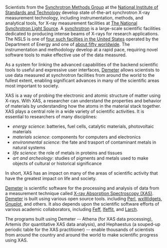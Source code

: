 Scientists from the
[Synchrotron Methods Group](http://www.nist.gov/mml/mmsd/synchrotron_methods/index.cfm)
at the
[National Institute of Standards and Technology](http://www.nist.gov)
develop state of-the-art synchrotron X-ray measurement technology,
including instrumentation, methods, and analytical tools, for X-ray
measurement facilities at
[The National Synchrotron Light Source](http://www.bnl.gov/ps).  A
[synchrotron](http://en.wikipedia.org/wiki/Synchrotron) is a
large-scale scientific facilities dedicated to producing intense beams
of X-rays for research applications.  The NSLS is one of
[four such facilties in the United States](http://science.energy.gov/user-facilities/basic-energy-sciences/)
operated by the Department of Energy and one of
[about fifty worldwide](http://www.lightsources.org/light-source-facility-information).
The instrumentation and methodology develop at a rapid pace, requiring
novel software tools to make effective use of the data measured.

As a system for linking the advanced capabilities of the backend
scientific tools to useful and expressive user interfaces,
[Demeter](https://github.com/bruceravel/demeter) allows scientists to
use data measured at synchrotron facilities from around the world to
the fullest extent, enabling significant advances in many of the
scientific areas most important to society.

XAS is a way of probing the electronic and atomic structure of matter
using X-rays.  With XAS, a researcher can understand the properties
and behavior of materials by understanding how the atoms in the
material stack together.  XAS plays a central role in a wide variety
of scientific activities.  It is essential to researchers of many
disciplines:

 * _energy science_: batteries, fuel cells, catalytic materials,
   photovoltaic materials
 * _materials science_: components for computers and electronics
 * _environmental science_: the fate and trasport of contaminant
   metals in natural systems
 * _life science_: the role of metals in proteins and tissues
 * _art and archeology_: studies of pigments and metals used to make
   objects of cultural or historical significance

In short, XAS has an impact on many of the areas of scientific
activity that have the greatest impact on life and society.

[Demeter](https://github.com/bruceravel/demeter) is scientific
software for the processing and analysis of data from a measurement
technique called
[X-ray Absorption Spectroscopy (XAS)](http://en.wikipedia.org/wiki/EXAFS).
[Demeter](https://github.com/bruceravel/demeter) is built using
various open source tools. including [Perl](http://www.perl.org),
[wxWidgets](http://www.wxwidgets.org/),
[Gnuplot](http://www.gnuplot.info), and others.  It also depends upon
the scientific software efforts of various academic collaborators,
including [Feff](http://www.feffproject.org/),
[Ifeffit](https://github.com/newville/ifeffit), and
[Larch](https://github.com/xraypy/xraylarch).

The programs built using Demeter -- Athena (for XAS data processing),
Artemis (for quantitative XAS data analysis), and Hephaestus (a
souped-up periodic table for the XAS practitioner) -- enable thousands
of scientists from around the country and around the world to make
scientific progress using XAS.
